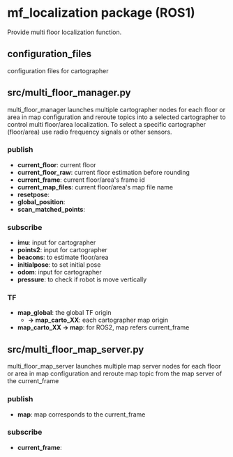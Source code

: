 # mf_localization package (ROS1)

Provide multi floor localization function.

## configuration_files

configuration files for cartographer

## src/multi_floor_manager.py

multi_floor_manager launches multiple cartographer nodes for each floor or area in map configuration and reroute topics into a selected cartographer to control multi floor/area localization.
To select a specific cartographer (floor/area) use radio frequency signals or other sensors.

### publish
- **current_floor**: current floor
- **current_floor_raw**: current floor estimation before rounding
- **current_frame**: current floor/area's frame id
- **current_map_files**: current floor/area's map file name
- **resetpose**:
- **global_position**:
- **scan_matched_points**:

### subscribe
- **imu**: input for cartographer
- **points2**: input for cartographer
- **beacons**: to estimate floor/area 
- **initialpose**: to set initial pose
- **odom**: input for cartographer
- **pressure**: to check if robot is move vertically

### TF
- **map_global**: the global TF origin
  - **-> map_carto_XX**: each cartographer map origin
- **map_carto_XX -> map**: for ROS2, map refers current_frame

## src/multi_floor_map_server.py

multi_floor_map_server launches multiple map server nodes for each floor or area in map configuration and reroute map topic from the map server of the current_frame

### publish
- **map**: map corresponds to the current_frame

### subscribe
- **current_frame**: 
